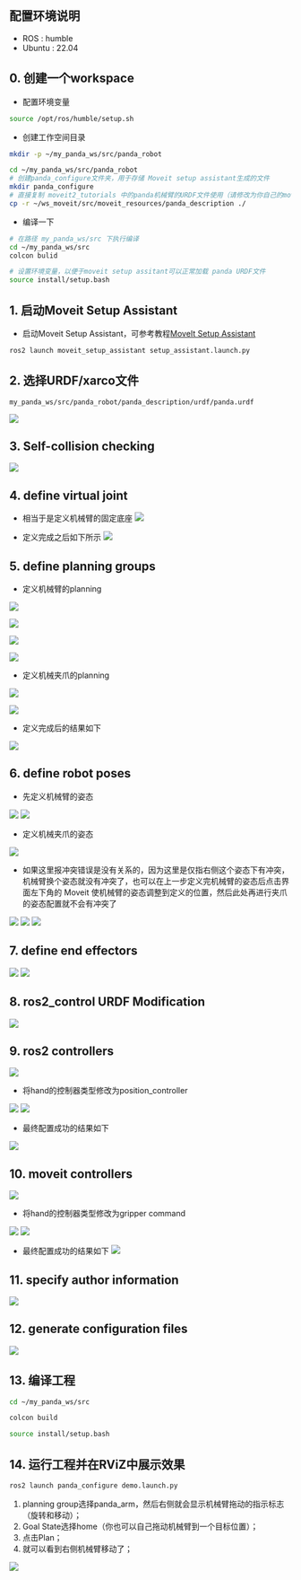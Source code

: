 ## 配置环境说明
* ROS    : humble
* Ubuntu : 22.04


## 0. 创建一个workspace

* 配置环境变量
```bash
source /opt/ros/humble/setup.sh
```
* 创建工作空间目录
```bash
mkdir -p ~/my_panda_ws/src/panda_robot

cd ~/my_panda_ws/src/panda_robot
# 创建panda_configure文件夹，用于存储 Moveit setup assistant生成的文件
mkdir panda_configure
# 直接复制 moveit2_tutorials 中的panda机械臂的URDF文件使用（请修改为你自己的moveit2_tutorials安装路径）
cp -r ~/ws_moveit/src/moveit_resources/panda_description ./
```

* 编译一下

```bash
# 在路径 my_panda_ws/src 下执行编译
cd ~/my_panda_ws/src
colcon bulid

# 设置环境变量，以便于moveit setup assitant可以正常加载 panda URDF文件
source install/setup.bash
```

## 1. 启动Moveit Setup Assistant

* 启动Moveit Setup Assistant，可参考教程[MoveIt Setup Assistant](https://moveit.picknik.ai/main/doc/examples/setup_assistant/setup_assistant_tutorial.html)

```bash
ros2 launch moveit_setup_assistant setup_assistant.launch.py
```
## 2. 选择URDF/xarco文件

```
my_panda_ws/src/panda_robot/panda_description/urdf/panda.urdf
```

![](./img/moveit_select_urdf_file.png)

## 3. Self-collision checking
![](./img/moveit_self-collision_check.png)

## 4. define virtual joint

* 相当于是定义机械臂的固定底座
![](./img/moveit_define_virtual_joint.png)

* 定义完成之后如下所示
![](./img/moveit_define_virtual_joint_finish.png)

## 5. define planning groups

* 定义机械臂的planning

![](./img/moveit_define_planning_groups_01.png)

![](./img/moveit_define_planning_groups_02.png)

![](./img/moveit_define_planning_groups_03.png)

![](./img/moveit_define_planning_groups_04.png)


* 定义机械夹爪的planning

![](./img/moveit_define_planning_groups_05.png)

![](./img/moveit_define_planning_groups_06.png)

* 定义完成后的结果如下

![](./img/moveit_define_planning_groups_07.png)

## 6. define robot poses

* 先定义机械臂的姿态

![](./img/moveit_arm_pose_01.png)
![](./img/moveit_arm_pose_02.png)

* 定义机械夹爪的姿态

![](./img/moveit_hand_pose_01.png)

* 如果这里报冲突错误是没有关系的，因为这里是仅指右侧这个姿态下有冲突，机械臂换个姿态就没有冲突了，也可以在上一步定义完机械臂的姿态后点击界面左下角的 Moveit 使机械臂的姿态调整到定义的位置，然后此处再进行夹爪的姿态配置就不会有冲突了

![](./img/moveit_hand_pose_02.png)
![](./img/moveit_hand_pose_03.png)
![](./img/moveit_hand_pose_04.png)

## 7. define end effectors

![](./img/moveit_define_end_effectors_01.png)
![](./img/moveit_define_end_effectors_02.png)

## 8. ros2_control URDF Modification

![](./img/moveit_ros2_control_urdf_modification.png)

## 9. ros2 controllers

![](./img/moveit_ros_controller_01.png)

* 将hand的控制器类型修改为position_controller
  
![](./img/moveit_ros_controller_03.png)
![](./img/moveit_ros_controller_04.png)

* 最终配置成功的结果如下

![](./img/moveit_ros_controller_05.png)

## 10. moveit controllers

![](./img/moveit_moveit_controller_01.png)

* 将hand的控制器类型修改为gripper command

![](./img/moveit_moveit_controller_03.png)
![](./img/moveit_moveit_controller_04.png)

* 最终配置成功的结果如下
![](./img/moveit_moveit_controller_05.png)

## 11. specify author information

![](./img/moveit_author_info.png)

## 12. generate configuration files

![](./img/moveit_generate_configure.png)

## 13. 编译工程

```bash
cd ~/my_panda_ws/src

colcon build

source install/setup.bash
```

## 14. 运行工程并在RViZ中展示效果

```bash
ros2 launch panda_configure demo.launch.py 
```
1. planning group选择panda_arm，然后右侧就会显示机械臂拖动的指示标志（旋转和移动）；
2. Goal State选择home（你也可以自己拖动机械臂到一个目标位置）；
3. 点击Plan；
4. 就可以看到右侧机械臂移动了；
  
![](./img/moveit_rviz_01.png)